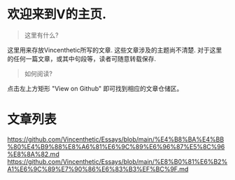 # 欢迎来到V的主页.

> 这里有什么?

这里用来存放Vincenthetic所写的文章. 这些文章涉及的主题尚不清楚. 对于这里的任何一篇文章，或其中句段等，读者可随意转载保存. 

> 如何阅读?

点击左上方矩形 "View on Github" 即可找到相应的文章仓储区。

# 文章列表

https://github.com/Vincenthetic/Essays/blob/main/%E4%B8%BA%E4%BB%80%E4%B9%88%E8%A6%81%E6%9C%89%E6%96%87%E5%8C%96%E8%8A%82.md
https://github.com/Vincenthetic/Essays/blob/main/%E8%B0%81%E6%B2%A1%E6%9C%89%E7%90%86%E6%83%B3%EF%BC%9F.md

